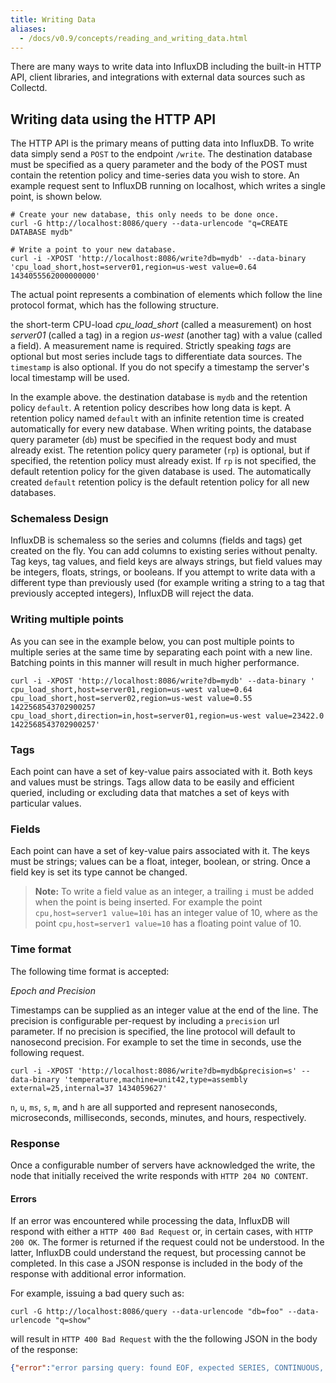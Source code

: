 ```yaml
---
title: Writing Data
aliases:
  - /docs/v0.9/concepts/reading_and_writing_data.html
---
```


There are many ways to write data into InfluxDB including the built-in HTTP API, client libraries, and integrations with external data sources such as Collectd.

## Writing data using the HTTP API
The HTTP API is the primary means of putting data into InfluxDB. To write data simply send a `POST` to the endpoint `/write`. The destination database must be specified as a query parameter and the body of the POST must contain the retention policy and time-series data you wish to store. An example request sent to InfluxDB running on localhost, which writes a single point, is shown below.

```
# Create your new database, this only needs to be done once.
curl -G http://localhost:8086/query --data-urlencode "q=CREATE DATABASE mydb"

# Write a point to your new database.
curl -i -XPOST 'http://localhost:8086/write?db=mydb' --data-binary 'cpu_load_short,host=server01,region=us-west value=0.64 1434055562000000000'
```

The actual point represents a combination of elements which follow the line protocol format, which has the following structure.



the short-term CPU-load _cpu_load_short_ (called a measurement) on host _server01_ (called a tag) in a region _us-west_ (another tag) with a value (called a field). A measurement name is required. Strictly speaking _tags_ are optional but most series include tags to differentiate data sources. The `timestamp` is also optional. If you do not specify a timestamp the server's local timestamp will be used.


In the example above. the destination database is `mydb` and the retention policy `default`. A retention policy describes how long data is kept. A retention policy named `default` with an infinite retention time is created automatically for every new database. When writing points, the database query parameter (`db`) must be specified in the request body and must already exist. The retention policy query parameter (`rp`) is optional, but if specified, the retention policy must already exist. If `rp` is not specified, the default retention policy for the given database is used. The automatically created `default` retention policy is the default retention policy for all new databases.


### Schemaless Design
InfluxDB is schemaless so the series and columns (fields and tags) get created on the fly. You can add columns to existing series without penalty. Tag keys, tag values, and field keys are always strings, but field values may be integers, floats, strings, or booleans. If you attempt to write data with a different type than previously used (for example writing a string to a tag that previously accepted integers), InfluxDB will reject the data.

### Writing multiple points
As you can see in the example below, you can post multiple points to multiple series at the same time by separating each point with a new line. Batching points in this manner will result in much higher performance.

```
curl -i -XPOST 'http://localhost:8086/write?db=mydb' --data-binary '
cpu_load_short,host=server01,region=us-west value=0.64
cpu_load_short,host=server02,region=us-west value=0.55 1422568543702900257
cpu_load_short,direction=in,host=server01,region=us-west value=23422.0 1422568543702900257'
```

### Tags
Each point can have a set of key-value pairs associated with it. Both keys and values must be strings. Tags allow data to be easily and efficient queried, including or excluding data that matches a set of keys with particular values.

### Fields

Each point can have a set of key-value pairs associated with it. The keys must be strings; values can be a float, integer, boolean, or string. Once a field key is set its type cannot be changed.

> **Note:** To write a field value as an integer, a trailing `i` must be added when the point is being inserted. For example the point `cpu,host=server1 value=10i` has an integer value of 10, where as the point `cpu,host=server1 value=10` has a floating point value of 10.

### Time format
The following time format is accepted:

_Epoch and Precision_

Timestamps can be supplied as an integer value at the end of the line. The precision is configurable per-request by including a `precision` url parameter. If no precision is specified, the line protocol will default to nanosecond precision. For example to set the time in seconds, use the following request.

```
curl -i -XPOST 'http://localhost:8086/write?db=mydb&precision=s' --data-binary 'temperature,machine=unit42,type=assembly external=25,internal=37 1434059627'
```

`n`, `u`, `ms`, `s`, `m`, and `h` are all supported and represent nanoseconds, microseconds, milliseconds, seconds, minutes, and hours, respectively.

### Response
Once a configurable number of servers have acknowledged the write, the node that initially received the write responds with `HTTP 204 NO CONTENT`.

#### Errors
If an error was encountered while processing the data, InfluxDB will respond with either a `HTTP 400 Bad Request` or, in certain cases, with `HTTP 200 OK`. The former is returned if the request could not be understood. In the latter, InfluxDB could understand the request, but processing cannot be completed. In this case a JSON response is included in the body of the response with additional error information.

For example, issuing a bad query such as:

```
curl -G http://localhost:8086/query --data-urlencode "db=foo" --data-urlencode "q=show"
```

will result in `HTTP 400 Bad Request` with the the following JSON in the body of the response:

```json
{"error":"error parsing query: found EOF, expected SERIES, CONTINUOUS, MEASUREMENTS, TAG, FIELD, RETENTION at line 1, char 6"}
```

